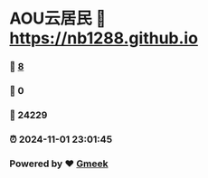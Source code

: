 # AOU云居民 :link: https://nb1288.github.io 
### :page_facing_up: [8](https://nb1288.github.io/tag.html) 
### :speech_balloon: 0 
### :hibiscus: 24229 
### :alarm_clock: 2024-11-01 23:01:45 
### Powered by :heart: [Gmeek](https://github.com/Meekdai/Gmeek)
